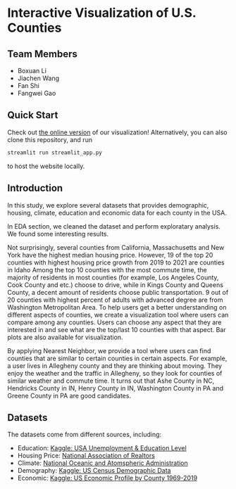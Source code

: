 # Interactive Visualization of U.S. Counties

## Team Members
- Boxuan Li
- Jiachen Wang
- Fan Shi
- Fangwei Gao

## Quick Start

Check out [the online version](https://share.streamlit.io/li-boxuan/05839-final-project) of our visualization! Alternatively,
you can also clone this repository, and run

```python
streamlit run streamlit_app.py
```

to host the website locally.

## Introduction
In this study, we explore several datasets that provides demographic, housing, climate, education and economic data for each county in the USA.

In EDA section, we cleaned the dataset and perform exploratary analysis. We found some interesting results.

Not surprisingly, several counties from California, Massachusetts and New York have the highest median housing price. However, 19 of the top 20 counties with highest housing price growth from 2019 to 2021 are counties in Idaho
Among the top 10 counties with the most commute time, the majority of residents in most counties (for example, Los Angeles County, Cook County and etc.) choose to drive, while in Kings County and Queens County, a decent amount of residents choose public transportation.
9 out of 20 counties with highest percent of adults with advanced degree are from Washington Metropolitan Area.
To help users get a better understanding on different aspects of counties, we create a visualization tool where users can compare among any counties. Users can choose any aspect that they are interested in and see what are the top/last 10 counties with that aspect. Bar plots are also available for visualization.

By applying Nearest Neighbor, we provide a tool where users can find counties that are similar to certain counties in certain aspects. For example, a user lives in Allegheny county and they are thinking about moving. They enjoy the weather and the traffic in Allegheny, so they look for counties of similar weather and commute time. It turns out that Ashe County in NC, Hendricks County in IN, Henry County in IN, Washington County in PA and Greene County in PA are good candidates.

## Datasets
The datasets come from different sources, including:

- Education: [Kaggle: USA Unemployment & Education Level](https://www.kaggle.com/valbauman/student-engagement-online-learning-supplement?select=education.csv)
- Housing Price: [National Association of Realtors](https://www.nar.realtor/research-and-statistics/housing-statistics/county-median-home-prices-and-monthly-mortgage-payment)
- Climate: [National Oceanic and Atomspheric Administration](https://www.ncdc.noaa.gov/cag/county/mapping/110/pcp/202001/12/value)
- Demography: [Kaggle: US Census Demographic Data](https://www.kaggle.com/muonneutrino/us-census-demographic-data)  
- Economic: [Kaggle: US Economic Profile by County 1969-2019](https://www.kaggle.com/davidbroberts/us-economic-profile-by-county)
